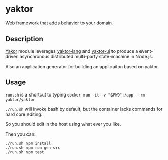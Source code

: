 # yaktor

Web framework that adds behavior to your domain.

## Description

[Yakor](https://github.com/Scispike/yaktor) module leverages [yaktor-lang](https://github.com/Scispike/yaktor-lang-js) and [yaktor-ui](https://github.com/Scispike/yaktor-ui-angular1) to produce a event-driven asynchronous distributed multi-party state-machine in Node.js.

Also an application generator for building an applicaiton based on yaktor.

## Usage

`run.sh` is a shortcut to typing `docker run -it -v "$PWD":/app --rm yaktor/yaktor`

`./run.sh` will invoke bash by default, but the container lacks commands for hard core editing.

So you should edit in the host using what ever you like.

Then you can:

```
./run.sh npm install 
./run.sh npm run gen-src
./run.sh npm test
```